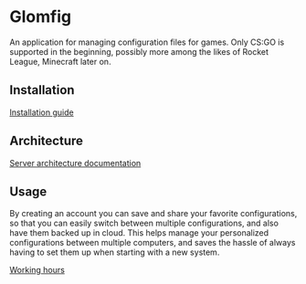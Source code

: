 # Glomfig

An application for managing configuration files for games. Only CS:GO is supported in the beginning, possibly more among the likes of Rocket League, Minecraft later on.

## Installation

[Installation guide](docs/installation.md)

## Architecture

[Server architecture documentation](docs/architecture/server-architecture.md)

## Usage

By creating an account you can save and share your favorite configurations, so that you can easily switch between multiple configurations, and also have them backed up in cloud. This helps manage your personalized configurations between multiple computers, and saves the hassle of always having to set them up when starting with a new system.

[Working hours](docs/working-hours.md)
